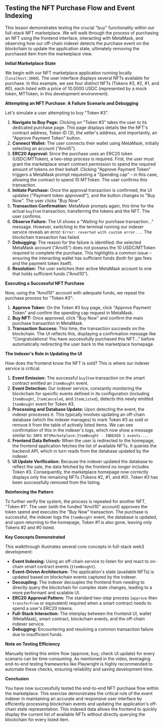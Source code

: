 ## Testing the NFT Purchase Flow and Event Indexing

This lesson demonstrates testing the crucial "buy" functionality within our full-stack NFT marketplace. We will walk through the process of purchasing an NFT using the frontend interface, interacting with MetaMask, and observing how our off-chain indexer detects the purchase event on the blockchain to update the application state, ultimately removing the purchased item from the marketplace view.

**Initial Marketplace State**

We begin with our NFT marketplace application running locally (`localhost:3000`). The user interface displays several NFTs available for purchase. In this example, we see four distinct NFTs (Tokens #3, #2, #1, and #0), each listed with a price of 10.0000 USDC (represented by a mock token, MTToken, in this development environment).

**Attempting an NFT Purchase: A Failure Scenario and Debugging**

Let's simulate a user attempting to buy "Token #3".

1.  **Navigate to Buy Page:** Clicking on "Token #3" takes the user to its dedicated purchase page. This page displays details like the NFT's contract address, Token ID (3), the seller's address, and importantly, an "Approve Payment Token" button.
2.  **Connect Wallet:** The user connects their wallet using MetaMask, initially selecting an account ("Anvil5").
3.  **ERC20 Approval:** Since the purchase uses an ERC20 token (USDC/MTToken), a two-step process is required. First, the user must grant the marketplace smart contract permission to spend the required amount of tokens on their behalf. Clicking "Approve Payment Token" triggers a MetaMask prompt requesting a "Spending cap" – in this case, allowing the contract to spend 10 MTToken. The user confirms this transaction.
4.  **Initiate Purchase:** Once the approval transaction is confirmed, the UI updates ("Payment token approved!"), and the button changes to "Buy Now". The user clicks "Buy Now".
5.  **Transaction Confirmation:** MetaMask prompts again, this time for the actual `buyItem` transaction, transferring the tokens and the NFT. The user confirms.
6.  **Observe Failure:** The UI shows a "Waiting for purchase transaction..." message. However, switching to the terminal running our indexer service reveals an error: `Error: reverted with custom error...`. The blockchain transaction has failed.
7.  **Debugging:** The reason for the failure is identified: the selected MetaMask account ("Anvil5") does not possess the 10 USDC/MTToken required to complete the purchase. This highlights a common issue – ensuring the interacting wallet has sufficient funds (both for gas fees and the payment token itself).
8.  **Resolution:** The user switches their active MetaMask account to one that holds sufficient funds ("Anvil10").

**Executing a Successful NFT Purchase**

Now, using the "Anvil10" account with adequate funds, we repeat the purchase process for "Token #3":

1.  **Approve Token:** On the Token #3 buy page, click "Approve Payment Token" and confirm the spending cap request in MetaMask.
2.  **Buy NFT:** Once approved, click "Buy Now" and confirm the main purchase transaction in MetaMask.
3.  **Transaction Success:** This time, the transaction succeeds on the blockchain. The UI reflects this, displaying a confirmation message like "Congratulations! You have successfully purchased this NFT..." before automatically redirecting the user back to the marketplace homepage.

**The Indexer's Role in Updating the UI**

How does the frontend know the NFT is sold? This is where our indexer service is critical.

1.  **Event Emission:** The successful `buyItem` transaction on the smart contract emitted an `ItemBought` event.
2.  **Event Detection:** Our indexer service, constantly monitoring the blockchain for specific events defined in its configuration (including `ItemBought`, `ItemCanceled`, and `ItemListed`), detects this newly emitted `ItemBought` event for Token #3.
3.  **Processing and Database Update:** Upon detecting the event, the indexer processes it. This typically involves updating an off-chain database (which the indexer manages) to mark Token #3 as sold or remove it from the table of actively listed items. We can see confirmation of this in the indexer's logs, which now show a message similar to: `INFO NftMarketplace:ItemBought - INDEXED 1 events...`.
4.  **Frontend Data Refresh:** When the user is redirected to the homepage, the frontend application fetches the list of available NFTs. It queries the backend API, which in turn reads from the database updated by the indexer.
5.  **UI Update Verification:** Because the indexer updated the database to reflect the sale, the data fetched by the frontend no longer includes Token #3. Consequently, the marketplace homepage now correctly displays only the remaining NFTs (Tokens #2, #1, and #0). Token #3 has been successfully removed from the listing.

**Reinforcing the Pattern**

To further verify the system, the process is repeated for another NFT, "Token #1". The user (with the funded "Anvil10" account) approves the token spend and executes the "Buy Now" transaction. The purchase is successful, the indexer logs the `ItemBought` event, the database is updated, and upon returning to the homepage, Token #1 is also gone, leaving only Tokens #2 and #0 listed.

**Key Concepts Demonstrated**

This walkthrough illustrates several core concepts in full-stack web3 development:

*   **Event Indexing:** Using an off-chain service to listen for and react to on-chain smart contract events (`ItemBought`).
*   **Event-Driven Architecture:** The application's state (available NFTs) is updated based on blockchain events captured by the indexer.
*   **Decoupling:** The indexer decouples the frontend from needing to directly query the blockchain for complex state changes, leading to a more performant and scalable UI.
*   **ERC20 Approval Pattern:** The standard two-step process (`approve` then `transferFrom` or equivalent) required when a smart contract needs to spend a user's ERC20 tokens.
*   **Full-Stack Interaction:** The interplay between the frontend UI, wallet (MetaMask), smart contract, blockchain events, and the off-chain indexer service.
*   **Debugging:** Encountering and resolving a common transaction failure due to insufficient funds.

**Note on Testing Efficiency**

Manually testing this entire flow (approve, buy, check UI update) for every scenario can be time-consuming. As mentioned in the video, leveraging end-to-end testing frameworks like Playwright is highly recommended to automate these checks, ensuring reliability and saving development time.

**Conclusion**

You have now successfully tested the end-to-end NFT purchase flow within the marketplace. This exercise demonstrates the critical role of the event indexer in maintaining an accurate and responsive user interface by efficiently processing blockchain events and updating the application's off-chain state representation. This indexed data allows the frontend to quickly display the current list of available NFTs without directly querying the blockchain for every listed item.